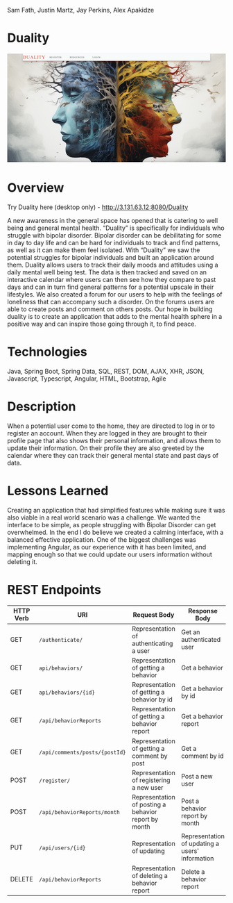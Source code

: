 Sam Fath, Justin Martz, Jay Perkins, Alex Apakidze

# Duality

![](Duality.png)


# Overview

Try Duality here (desktop only) - http://3.131.63.12:8080/Duality

A new awareness in the general space has opened that is catering to well being and general mental health. “Duality” is specifically for individuals who struggle with bipolar disorder. Bipolar disorder can be debilitating for some in day to day life and can be hard for individuals to track and find patterns, as well as it can make them feel isolated. With “Duality” we saw the potential struggles for bipolar individuals and built an application around them. Duality allows users to track their daily moods and attitudes using a daily mental well being test. The data is then tracked and saved on an interactive calendar where users can then see how they compare to past days and can in turn find general patterns for a potential upscale in their lifestyles. We also created a forum for our users to help with the feelings of loneliness that can accompany such a disorder. On the forums users are able to create posts and comment on others posts. Our hope in building duality is to create an application that adds to the mental health sphere in a positive way and can inspire those going through it, to find peace.

# Technologies
Java, Spring Boot, Spring Data, SQL, REST, DOM, AJAX, XHR, JSON, Javascript, Typescript, Angular, HTML, Bootstrap, Agile

# Description 
When a potential user come to the home, they are directed to log in or to register an account.
When they are logged in they are brought to their profile page that also shows their personal information, and allows them to update their information. 
On their profile they are also greeted by the calendar where they can track their general mental state and past days of data.



# Lessons Learned
Creating an application that had simplified features while making sure it was also viable in a real world scenario was a challenge. We wanted the interface to be simple, as people struggling with Bipolar Disorder can get overwhelmed. In the end I do believe we created a calming interface, with a balanced effective application. One of the biggest challenges was implementing Angular, as our experience with it has been limited, and mapping enough so that we could update our users information without deleting it.


# REST Endpoints

| HTTP Verb | URI                      | Request Body | Response Body |
|-----------|--------------------------|--------------|---------------|
| GET    | `/authenticate/` | Representation of authenticating a user | Get an authenticated user |
| GET    | `api/behaviors/` | Representation of getting a behavior | Get a behavior |
| GET    | `api/behaviors/{id}` | Representation of getting a behavior by id | Get a behavior by id |
| GET    | `/api/behaviorReports` | Representation of getting a behavior report | Get a behavior report | 
| GET    | `/api/comments/posts/{postId}` | Representation of getting a comment by post |  Get a comment by id |   
| POST   | `/register/` | Representation of registering a new user | Post a new user |
| POST   | `/api/behaviorReports/month` | Representation of posting a behavior report by month  |  Post a behavior report by month
| PUT | `/api/users/{id}` | Representation of updating | Representation of updating a users' information | Update a users' information | 
| DELETE | `/api/behaviorReports` | Representation of deleting a behavior report | Delete a behavior report |      
